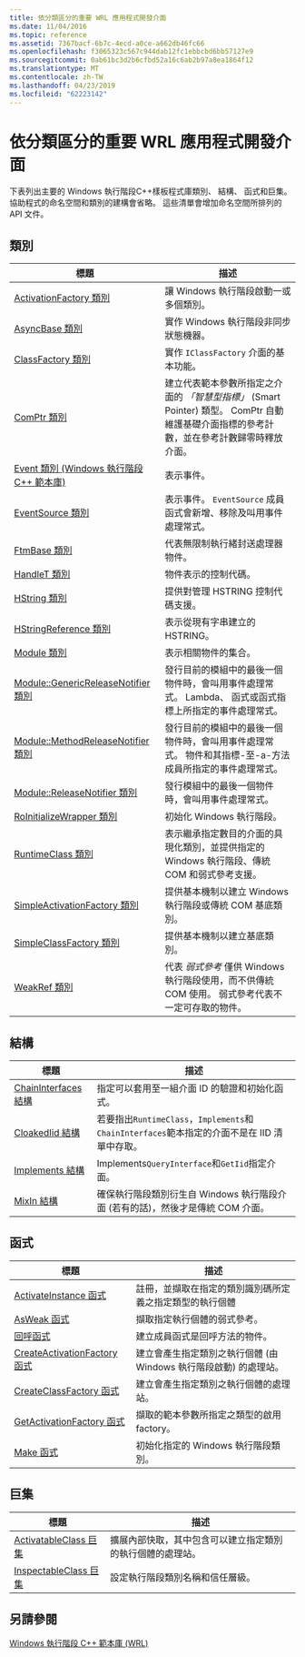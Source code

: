 ```yaml
---
title: 依分類區分的重要 WRL 應用程式開發介面
ms.date: 11/04/2016
ms.topic: reference
ms.assetid: 7367bacf-6b7c-4ecd-a0ce-a662db46fc66
ms.openlocfilehash: f3065323c567c944dab12fc1ebbcbd6bb57127e9
ms.sourcegitcommit: 0ab61bc3d2b6cfbd52a16c6ab2b97a8ea1864f12
ms.translationtype: MT
ms.contentlocale: zh-TW
ms.lasthandoff: 04/23/2019
ms.locfileid: "62223142"
---
```

# <a name="key-wrl-apis-by-category"></a>依分類區分的重要 WRL 應用程式開發介面

下表列出主要的 Windows 執行階段C++樣板程式庫類別、 結構、 函式和巨集。 協助程式的命名空間和類別的建構會省略。 這些清單會增加命名空間所排列的 API 文件。

## <a name="classes"></a>類別

|標題|描述|
|-----------|-----------------|
|[ActivationFactory 類別](activationfactory-class.md)|讓 Windows 執行階段啟動一或多個類別。|
|[AsyncBase 類別](asyncbase-class.md)|實作 Windows 執行階段非同步狀態機器。|
|[ClassFactory 類別](classfactory-class.md)|實作 `IClassFactory` 介面的基本功能。|
|[ComPtr 類別](comptr-class.md)|建立代表範本參數所指定之介面的 *「智慧型指標」* (Smart Pointer) 類型。 ComPtr 自動維護基礎介面指標的參考計數，並在參考計數歸零時釋放介面。|
|[Event 類別 (Windows 執行階段 C++ 範本庫)](event-class-wrl.md)|表示事件。|
|[EventSource 類別](eventsource-class.md)|表示事件。 `EventSource` 成員函式會新增、移除及叫用事件處理常式。|
|[FtmBase 類別](ftmbase-class.md)|代表無限制執行緒封送處理器物件。|
|[HandleT 類別](handlet-class.md)|物件表示的控制代碼。|
|[HString 類別](hstring-class.md)|提供對管理 HSTRING 控制代碼支援。|
|[HStringReference 類別](hstringreference-class.md)|表示從現有字串建立的 HSTRING。|
|[Module 類別](module-class.md)|表示相關物件的集合。|
|[Module::GenericReleaseNotifier 類別](module-genericreleasenotifier-class.md)|發行目前的模組中的最後一個物件時，會叫用事件處理常式。 Lambda、 函式或函式指標上所指定的事件處理常式。|
|[Module::MethodReleaseNotifier 類別](module-methodreleasenotifier-class.md)|發行目前的模組中的最後一個物件時，會叫用事件處理常式。 物件和其指標-至-a-方法成員所指定的事件處理常式。|
|[Module::ReleaseNotifier 類別](module-releasenotifier-class.md)|發行模組中的最後一個物件時，會叫用事件處理常式。|
|[RoInitializeWrapper 類別](roinitializewrapper-class.md)|初始化 Windows 執行階段。|
|[RuntimeClass 類別](runtimeclass-class.md)|表示繼承指定數目的介面的具現化類別，並提供指定的 Windows 執行階段、傳統 COM 和弱式參考支援。|
|[SimpleActivationFactory 類別](simpleactivationfactory-class.md)|提供基本機制以建立 Windows 執行階段或傳統 COM 基底類別。|
|[SimpleClassFactory 類別](simpleclassfactory-class.md)|提供基本機制以建立基底類別。|
|[WeakRef 類別](weakref-class.md)|代表 *弱式參考* 僅供 Windows 執行階段使用，而不供傳統 COM 使用。 弱式參考代表不一定可存取的物件。|

## <a name="structures"></a>結構

|標題|描述|
|-----------|-----------------|
|[ChainInterfaces 結構](chaininterfaces-structure.md)|指定可以套用至一組介面 ID 的驗證和初始化函式。|
|[CloakedIid 結構](cloakediid-structure.md)|若要指出`RuntimeClass`，`Implements`和`ChainInterfaces`範本指定的介面不是在 IID 清單中存取。|
|[Implements 結構](implements-structure.md)|Implements`QueryInterface`和`GetIid`指定介面。|
|[MixIn 結構](mixin-structure.md)|確保執行階段類別衍生自 Windows 執行階段介面 (若有的話)，然後才是傳統 COM 介面。|

## <a name="functions"></a>函式

|標題|描述|
|-----------|-----------------|
|[ActivateInstance 函式](activateinstance-function.md)|註冊，並擷取在指定的類別識別碼所定義之指定類型的執行個體|
|[AsWeak 函式](asweak-function.md)|擷取指定執行個體的弱式參考。|
|[回呼函式](callback-function-wrl.md)|建立成員函式是回呼方法的物件。|
|[CreateActivationFactory 函式](createactivationfactory-function.md)|建立會產生指定類別之執行個體 (由 Windows 執行階段啟動) 的處理站。|
|[CreateClassFactory 函式](createclassfactory-function.md)|建立會產生指定類別之執行個體的處理站。|
|[GetActivationFactory 函式](getactivationfactory-function.md)|擷取的範本參數所指定之類型的啟用 factory。|
|[Make 函式](make-function.md)|初始化指定的 Windows 執行階段類別。|

## <a name="macros"></a>巨集

|標題|描述|
|-----------|-----------------|
|[ActivatableClass 巨集](activatableclass-macros.md)|擴展內部快取，其中包含可以建立指定類別的執行個體的處理站。|
|[InspectableClass 巨集](inspectableclass-macro.md)|設定執行階段類別名稱和信任層級。|

## <a name="see-also"></a>另請參閱

[Windows 執行階段 C++ 範本庫 (WRL)](windows-runtime-cpp-template-library-wrl.md)